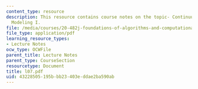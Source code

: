 ```yaml
---
content_type: resource
description: This resource contains course notes on the topic- Continuum Electrostatic
  Modeling I.
file: /media/courses/20-482j-foundations-of-algorithms-and-computational-techniques-in-systems-biology-spring-2006/43228505195bbb23403eddae2ba590ab_l07.pdf
file_type: application/pdf
learning_resource_types:
- Lecture Notes
ocw_type: OCWFile
parent_title: Lecture Notes
parent_type: CourseSection
resourcetype: Document
title: l07.pdf
uid: 43228505-195b-bb23-403e-ddae2ba590ab
---
```

